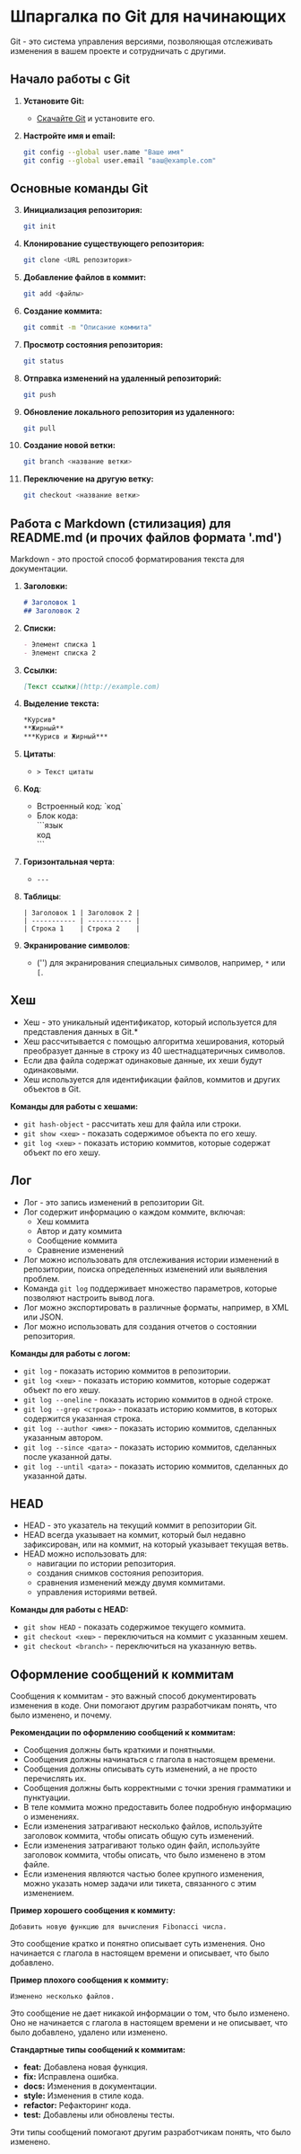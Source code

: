 # Шпаргалка по Git для начинающих

Git - это система управления версиями, позволяющая отслеживать изменения в вашем проекте и сотрудничать с другими.

## Начало работы с Git

1. **Установите Git:**
   - [Скачайте Git](https://git-scm.com/downloads) и установите его.

2. **Настройте имя и email:**
   ```bash
   git config --global user.name "Ваше имя"
   git config --global user.email "ваш@example.com"
   ```

## Основные команды Git

3. **Инициализация репозитория:**
   ```bash
   git init
   ```

4. **Клонирование существующего репозитория:**
   ```bash
   git clone <URL репозитория>
   ```

5. **Добавление файлов в коммит:**
   ```bash
   git add <файлы>
   ```

6. **Создание коммита:**
   ```bash
   git commit -m "Описание коммита"
   ```

7. **Просмотр состояния репозитория:**
   ```bash
   git status
   ```

8. **Отправка изменений на удаленный репозиторий:**
   ```bash
   git push
   ```

9. **Обновление локального репозитория из удаленного:**
   ```bash
   git pull
   ```

10. **Создание новой ветки:**
    ```bash
    git branch <название ветки>
    ```

11. **Переключение на другую ветку:**
    ```bash
    git checkout <название ветки>
    ```

## Работа с Markdown (стилизация) для README.md (и прочих файлов формата '.md')

Markdown - это простой способ форматирования текста для документации.

1. **Заголовки:**
    ```markdown
    # Заголовок 1
    ## Заголовок 2
    ```

2. **Списки:**
    ```markdown
    - Элемент списка 1
    - Элемент списка 2
    ```

3. **Ссылки:**
    ```markdown
    [Текст ссылки](http://example.com)
    ```

4. **Выделение текста:**
    ```markdown
    *Курсив* 
    **Жирный** 
    ***Курисв и Жирный*** 
    ```

6. **Цитаты**:
   - `> Текст цитаты`

7. **Код**:
   - Встроенный код: \`код\`
   - Блок кода:  
     \```язык  
     код  
     \```  

8. **Горизонтальная черта**:
   - `---`

9. **Таблицы**:
   ```
   | Заголовок 1 | Заголовок 2 |
   | ----------- | ----------- |
   | Строка 1    | Строка 2    |
   ```

10. **Экранирование символов**:
    - ('') для экранирования специальных символов, например, `*` или `[`.


## **Хеш**
* Хеш - это уникальный идентификатор, который используется для представления данных в Git.*
* Хеш рассчитывается с помощью алгоритма хеширования, который преобразует данные в строку из 40 шестнадцатеричных символов.
* Если два файла содержат одинаковые данные, их хеши будут одинаковыми.
* Хеш используется для идентификации файлов, коммитов и других объектов в Git.

**Команды для работы с хешами:**
* `git hash-object` - рассчитать хеш для файла или строки.
* `git show <хеш>` - показать содержимое объекта по его хешу.
* `git log <хеш>` - показать историю коммитов, которые содержат объект по его хешу.


## **Лог**

* Лог - это запись изменений в репозитории Git.
* Лог содержит информацию о каждом коммите, включая:
    * Хеш коммита
    * Автор и дату коммита
    * Сообщение коммита
    * Сравнение изменений
* Лог можно использовать для отслеживания истории изменений в репозитории, поиска определенных изменений или выявления проблем.
* Команда `git log` поддерживает множество параметров, которые позволяют настроить вывод лога.
* Лог можно экспортировать в различные форматы, например, в XML или JSON.
* Лог можно использовать для создания отчетов о состоянии репозитория.

**Команды для работы с логом:**
* `git log` - показать историю коммитов в репозитории.
* `git log <хеш>` - показать историю коммитов, которые содержат объект по его хешу.
* `git log --oneline` - показать историю коммитов в одной строке.
* `git log --grep <строка>` - показать историю коммитов, в которых содержится указанная строка.
* `git log --author <имя>` - показать историю коммитов, сделанных указанным автором.
* `git log --since <дата>` - показать историю коммитов, сделанных после указанной даты.
* `git log --until <дата>` - показать историю коммитов, сделанных до указанной даты.


## **HEAD**

* HEAD - это указатель на текущий коммит в репозитории Git.
* HEAD всегда указывает на коммит, который был недавно зафиксирован, или на коммит, на который указывает текущая ветвь.
* HEAD можно использовать для:
   * навигации по истории репозитория.
   * создания снимков состояния репозитория.
   * сравнения изменений между двумя коммитами.
   * управления историями ветвей.

**Команды для работы с HEAD:**

* `git show HEAD` - показать содержимое текущего коммита.
* `git checkout <хеш>` - переключиться на коммит с указанным хешем.
* `git checkout <branch>` - переключиться на указанную ветвь.

## **Оформление сообщений к коммитам**

Сообщения к коммитам - это важный способ документировать изменения в коде. Они помогают другим разработчикам понять, что было изменено, и почему.

**Рекомендации по оформлению сообщений к коммитам:**

* Сообщения должны быть краткими и понятными.
* Сообщения должны начинаться с глагола в настоящем времени.
* Сообщения должны описывать суть изменений, а не просто перечислять их.
* Сообщения должны быть корректными с точки зрения грамматики и пунктуации.
* В теле коммита можно предоставить более подробную информацию о изменениях.
* Если изменения затрагивают несколько файлов, используйте заголовок коммита, чтобы описать общую суть изменений.
* Если изменения затрагивают только один файл, используйте заголовок коммита, чтобы описать, что было изменено в этом файле.
* Если изменения являются частью более крупного изменения, можно указать номер задачи или тикета, связанного с этим изменением.

**Пример хорошего сообщения к коммиту:**
```
Добавить новую функцию для вычисления Fibonacci числа.
```
Это сообщение кратко и понятно описывает суть изменения. Оно начинается с глагола в настоящем времени и описывает, что было добавлено.
  
**Пример плохого сообщения к коммиту:**
```
Изменено несколько файлов.
```
Это сообщение не дает никакой информации о том, что было изменено. Оно не начинается с глагола в настоящем времени и не описывает, что было добавлено, удалено или изменено.
  
**Стандартные типы сообщений к коммитам:**

* **feat:** Добавлена новая функция.
* **fix:** Исправлена ошибка.
* **docs:** Изменения в документации.
* **style:** Изменения в стиле кода.
* **refactor:** Рефакторинг кода.
* **test:** Добавлены или обновлены тесты.

Эти типы сообщений помогают другим разработчикам понять, что было изменено.

